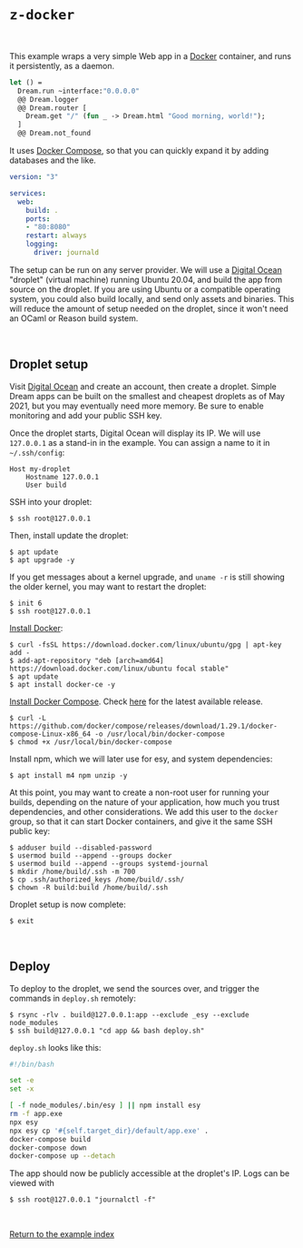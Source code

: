 # `z-docker`

<br>

This example wraps a very simple Web app in a [Docker](https://www.docker.com/)
container, and runs it persistently, as a daemon.

```ocaml
let () =
  Dream.run ~interface:"0.0.0.0"
  @@ Dream.logger
  @@ Dream.router [
    Dream.get "/" (fun _ -> Dream.html "Good morning, world!");
  ]
  @@ Dream.not_found
```

It uses [Docker Compose](https://docs.docker.com/compose/), so that you can
quickly expand it by adding databases and the like.

```yaml
version: "3"

services:
  web:
    build: .
    ports:
    - "80:8080"
    restart: always
    logging:
      driver: journald
```

The setup can be run on any server provider. We will use a [Digital
Ocean](https://digitalocean.com) "droplet" (virtual machine) running Ubuntu
20.04, and build the app from source on the droplet. If you are using Ubuntu or
a compatible operating system, you could also build locally, and send only
assets and binaries. This will reduce the amount of setup needed on the
droplet, since it won't need an OCaml or Reason build system.

<br>

## Droplet setup

Visit [Digital Ocean](https://digitalocean.com) and create an account, then
create a droplet. Simple Dream apps can be built on the smallest and cheapest
droplets as of May 2021, but you may eventually need more memory. Be sure to
enable monitoring and add your public SSH key.

Once the droplet starts, Digital Ocean will display its IP. We will use
`127.0.0.1` as a stand-in in the example. You can assign a name to it in
`~/.ssh/config`:

```
Host my-droplet
    Hostname 127.0.0.1
    User build
```

SSH into your droplet:

```
$ ssh root@127.0.0.1
```

Then, install update the droplet:

```
$ apt update
$ apt upgrade -y
```

If you get messages about a kernel upgrade, and `uname -r` is still showing the
older kernel, you may want to restart the droplet:

```
$ init 6
$ ssh root@127.0.0.1
```

[Install Docker](https://www.digitalocean.com/community/tutorials/how-to-install-and-use-docker-on-ubuntu-20-04):

```
$ curl -fsSL https://download.docker.com/linux/ubuntu/gpg | apt-key add -
$ add-apt-repository "deb [arch=amd64] https://download.docker.com/linux/ubuntu focal stable"
$ apt update
$ apt install docker-ce -y
```

[Install Docker Compose](https://www.digitalocean.com/community/tutorials/how-to-install-and-use-docker-compose-on-ubuntu-20-04).
Check [here](https://github.com/docker/compose/releases) for the latest
available release.

```
$ curl -L https://github.com/docker/compose/releases/download/1.29.1/docker-compose-Linux-x86_64 -o /usr/local/bin/docker-compose
$ chmod +x /usr/local/bin/docker-compose
```

Install npm, which we will later use for esy, and system dependencies:

```
$ apt install m4 npm unzip -y
```

At this point, you may want to create a non-root user for running your builds,
depending on the nature of your application, how much you trust dependencies,
and other considerations. We add this user to the `docker` group, so that it can
start Docker containers, and give it the same SSH public key:

```
$ adduser build --disabled-password
$ usermod build --append --groups docker
$ usermod build --append --groups systemd-journal
$ mkdir /home/build/.ssh -m 700
$ cp .ssh/authorized_keys /home/build/.ssh/
$ chown -R build:build /home/build/.ssh
```

Droplet setup is now complete:

```
$ exit
```

<br>

## Deploy

To deploy to the droplet, we send the sources over, and trigger the commands
in `deploy.sh` remotely:

```
$ rsync -rlv . build@127.0.0.1:app --exclude _esy --exclude node_modules
$ ssh build@127.0.0.1 "cd app && bash deploy.sh"
```

`deploy.sh` looks like this:

```sh
#!/bin/bash

set -e
set -x

[ -f node_modules/.bin/esy ] || npm install esy
rm -f app.exe
npx esy
npx esy cp '#{self.target_dir}/default/app.exe' .
docker-compose build
docker-compose down
docker-compose up --detach
```

The app should now be publicly accessible at the droplet's IP. Logs can be
viewed with

```
$ ssh root@127.0.0.1 "journalctl -f"
```

<br>

[Return to the example index](../#deploying)
